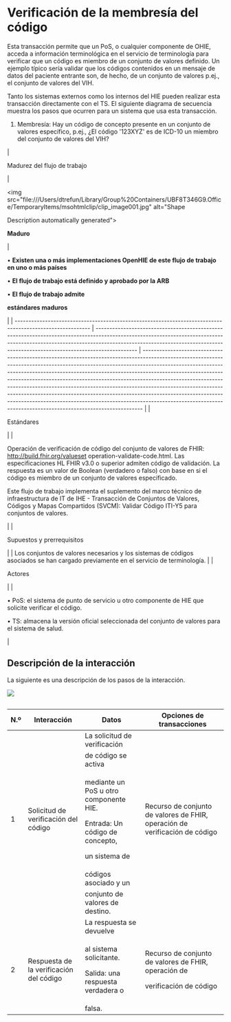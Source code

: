 # Verificación de la membresía del código

Esta transacción permite que un PoS, o cualquier componente de OHIE, acceda a información terminológica en el servicio de terminología para verificar que un código es miembro de un conjunto de valores definido. Un ejemplo típico sería validar que los códigos contenidos en un mensaje de datos del paciente entrante son, de hecho, de un conjunto de valores p.ej., el conjunto de valores del VIH.

Tanto los sistemas externos como los internos del HIE pueden realizar esta transacción directamente con el TS. El siguiente diagrama de secuencia muestra los pasos que ocurren para un sistema que usa esta transacción.

1. Membresía: Hay un código de concepto presente en un conjunto de valores específico, p.ej., ¿El código '123XYZ' es de ICD-10 un miembro del conjunto de valores del VIH?



| <p> </p><p> </p><p> </p><p> </p><p> </p><p> </p><p> </p><p>Madurez del flujo de trabajo</p>               | <p> </p><p> </p><p> </p><p> </p><p> </p><p><img src="file:///Users/dtrefun/Library/Group%20Containers/UBF8T346G9.Office/TemporaryItems/msohtmlclip/clip_image001.jpg" alt="Shape

Description automatically generated"></p><p><strong>Maduro</strong></p> | <p> </p><p> </p><p>•     <strong>Existen una o más implementaciones OpenHIE de este flujo de trabajo en uno o más países</strong></p><p>•     <strong>El flujo de trabajo está definido y aprobado por la ARB</strong></p><p>•     <strong>El flujo de trabajo admite</strong></p><p><strong>estándares maduros</strong></p>                                                                                                                                                                                                                                                                                                                     |
| --------------------------------------------------------------------------------------------------------- | --------------------------------------------------------------------------------------------------------------------------------------------------------------------------------------------------------------------------------------------------------- | ------------------------------------------------------------------------------------------------------------------------------------------------------------------------------------------------------------------------------------------------------------------------------------------------------------------------------------------------------------------------------------------------------------------------------------------------------------------------------------------------------------------------------------------------------------------------------------------------------------------------------------------------ |
| <p> </p><p> </p><p> </p><p> </p><p> </p><p> </p><p> </p><p> </p><p> </p><p> </p><p> </p><p>Estándares</p> |                                                                                                                                                                                                                                                           | <p> </p><p>Operación de verificación de código del conjunto de valores de FHIR: <a href="http://build.fhir.org/valueset">http://build.fhir.org/valueset</a>­ operation-validate-code.html. Las especificaciones HL FHIR v3.0 o superior admiten código de validación. La respuesta es un valor de Boolean (verdadero o falso) con base en si el código es miembro de un conjunto de valores especificado.</p><p>Este flujo de trabajo implementa el suplemento del marco técnico de infraestructura de IT de IHE - Transacción de Conjuntos de Valores, Códigos y Mapas Compartidos (SVCM): Validar Código ITI-Y5 para conjuntos de valores.</p> |
| <p> </p><p> </p><p>Supuestos y prerrequisitos</p>                                                         |                                                                                                                                                                                                                                                           | Los conjuntos de valores necesarios y los sistemas de códigos asociados se han cargado previamente en el servicio de terminología.                                                                                                                                                                                                                                                                                                                                                                                                                                                                                                               |
| <p> </p><p> </p><p> </p><p> </p><p> </p><p> </p><p> </p><p>Actores</p>                                    |                                                                                                                                                                                                                                                           | <p> </p><p> </p><p>•     PoS: el sistema de punto de servicio u otro componente de HIE que solicite verificar el código.</p><p>•     TS: almacena la versión oficial seleccionada del conjunto de valores para el sistema de salud.</p>                                                                                                                                                                                                                                                                                                                                                                                                          |

## Descripción de la interacción&#x20;

La siguiente es una descripción de los pasos de la interacción.

![](https://lh4.googleusercontent.com/4-iRcNlezqHnwXPGLWPfKodFiGmHUDdrk-5nUahxqNQBoKrmiw64-qTyh5sgf9XU-1LsUmSQyJxQ-LZQnxBdz3Sxre8KpN1JBnHlH8qKmjINiCVawyB9FLEU19iYdA-rEQ)

##

| N.º                      | Interacción                                            | Datos                                                                                                   | Opciones de transacciones                                                                  |
| ------------------------ | ------------------------------------------------------ | ------------------------------------------------------------------------------------------------------- | ------------------------------------------------------------------------------------------ |
|                          |                                                        | La solicitud de verificación                                                                            |                                                                                            |
|                          |                                                        | de código se activa                                                                                     |                                                                                            |
| <p> </p><p> </p><p>1</p> | <p> </p><p>Solicitud de verificación del código</p>    | <p>mediante un PoS u otro componente HIE.</p><p>Entrada: Un código de concepto,</p><p>un sistema de</p> | <p> </p><p>Recurso de conjunto de valores de FHIR, operación de verificación de código</p> |
|                          |                                                        | códigos asociado y un                                                                                   |                                                                                            |
|                          |                                                        | conjunto de valores de destino.                                                                         |                                                                                            |
|                          |                                                        | La respuesta se devuelve                                                                                |                                                                                            |
| <p> </p><p>2</p>         | <p> </p><p>Respuesta de la verificación del código</p> | <p>al sistema solicitante.</p><p>Salida: una respuesta verdadera o</p>                                  | <p>Recurso de conjunto de valores de FHIR, operación de</p><p>verificación de código</p>   |
|                          |                                                        | falsa.                                                                                                  |                                                                                            |
